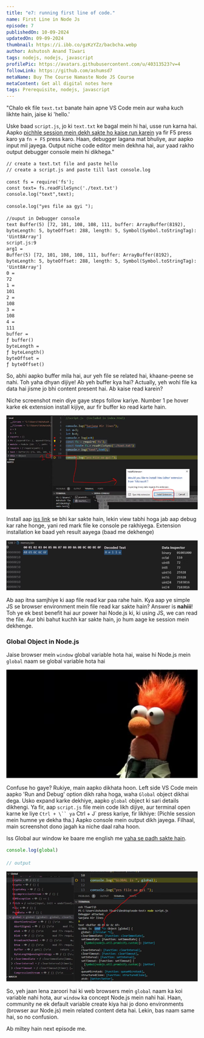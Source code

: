 ```yaml
---
title: "e7: running first line of code."
name: First Line in Node Js
episode: 7
publishedOn: 10-09-2024
updatedOn: 09-09-2024
thumbnail: https://i.ibb.co/gzKzYZz/bacbcha.webp
author: Ashutosh Anand Tiwari
tags: nodejs, nodejs, javascript
profilePic: https://avatars.githubusercontent.com/u/40313523?v=4
followLink: https://github.com/ashumsd7
metaName: Buy The Course Namaste Node JS Course
metaContent: Get all digital notes here
tags: Prerequisite, nodejs, javascript
---
```



"Chalo ek file `text.txt` banate hain apne VS Code mein aur waha kuch likhte hain, jaise ki 'hello.'

Uske baad `script.js`, jo ki `text.txt` ke bagal mein hi hai, usse run karna hai. Aapko [pichhle session mein dekh sakte ho kaise run karein](http://localhost:3001/digital-garden/notes/backend-with-nodejs-by-procoderr-notes/e6-installing-node-js) ya fir F5 press karo ya `fn + F5` press karo. Haan, debugger lagana mat bhuliye, aur aapko input mil jayega. Output niche code editor mein dekhna hai, aur yaad rakho output debugger console mein hi dikhega."

```
// create a text.txt file and paste hello
// create a script.js and paste till last console.log

const fs = require('fs');
const text= fs.readFileSync('./text.txt')
console.log("text",text);

console.log("yes file aa gyi ");

//ouput in Debugger console
text Buffer(5) [72, 101, 108, 108, 111, buffer: ArrayBuffer(8192), byteLength: 5, byteOffset: 288, length: 5, Symbol(Symbol.toStringTag): 'Uint8Array']
script.js:9
arg1 =
Buffer(5) [72, 101, 108, 108, 111, buffer: ArrayBuffer(8192), byteLength: 5, byteOffset: 288, length: 5, Symbol(Symbol.toStringTag): 'Uint8Array']
0 =
72
1 =
101
2 =
108
3 =
108
4 =
111
buffer =
ƒ buffer()
byteLength =
ƒ byteLength()
byteOffset =
ƒ byteOffset()
```

So, abhi aapko buffer mila hai, aur yeh file se related hai, khaane-peene se nahi. Toh yaha dhyan dijiye! Ab yeh buffer kya hai? Actually, yeh wohi file ka data hai jisme jo bhi content present hai. Ab kaise read karein?

Niche screenshot mein diye gaye steps follow kariye. Number 1 pe hover karke ek extension install kijiye, aur fir buffer ko read karte hain.

![image.png](/public/images/blogs/proe77-2.png)

Install aap [iss link](https://marketplace.visualstudio.com/items?itemName=ms-vscode.hexeditor) se bhi kar sakte hain, lekin view tabhi hoga jab aap debug kar rahe honge, yani red mark file ke console pe rakhiyega. Extension installation ke baad yeh result aayega (baad me dekhenge)

![image.png](/public/images/blogs/pro-e772.png)

Ab aap itna samjhiye ki aap file read kar paa rahe hain. Kya aap ye simple JS se browser environment mein file read kar sakte hain? Answer is **nahiii**! Toh ye ek best benefit hai aur power hai Node.js ki, ki using JS, we can read the file. Aur bhi bahut kuchh kar sakte hain, jo hum aage ke session mein dekhenge.

### Global Object in Node.js

Jaise browser mein `window` global variable hota hai, waise hi Node.js mein `global` naam se global variable hota hai

![image.png](/public/images/blogs/proe77-4.png)

Confuse ho gaye? Rukiye, main aapko dikhata hoon. Left side VS Code mein aapko 'Run and Debug' option dikh raha hoga, waha `Global` object dikhai dega. Usko expand karke dekhiye, aapko `global` object ki sari details dikhengi. Ya fir, aap `script.js` file mein code likh dijiye, aur terminal open karne ke liye ```Ctrl + \`` ya``` Ctrl + J` press kariye, fir likhiye: (Pichle session mein humne ye dekha tha.) Aapko console mein output dikh jayega. Filhaal, main screenshot dono jagah ka niche daal raha hoon.

Iss Global aur window ke baare me english me [yaha se padh sakte hain](https://heyashu.in/digital-garden/notes/namaste-node-js/e3-write-first-line-of-node-js-code).

```jsx
console.log(global)

// output
```

![image.png](/public/images/blogs/pro-e77-p-5.png)

So, yeh jaan lena zaroori hai ki web browsers mein `global` naam ka koi variable nahi hota, aur `window` ka concept Node.js mein nahi hai. Haan, community ne ek default variable create kiya hai jo dono environments (browser aur Node.js) mein related content deta hai. Lekin, bas naam same hai, so no confusion. 

Ab miltey hain next episode me.
